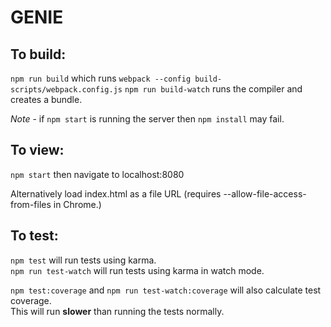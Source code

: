 # GENIE

## To build:

`npm run build` which runs `webpack --config build-scripts/webpack.config.js`
`npm run build-watch` runs the compiler and creates a bundle.

*Note* - if `npm start` is running the server then `npm install` may fail. 


## To view:

`npm start` then navigate to localhost:8080

Alternatively load index.html as a file URL (requires
--allow-file-access-from-files in Chrome.)

## To test:

`npm test` will run tests using karma.  
`npm run test-watch` will run tests using karma in watch mode.  

`npm test:coverage` and `npm run test-watch:coverage` will also calculate test
coverage.  
This will run **slower** than running the tests normally.
